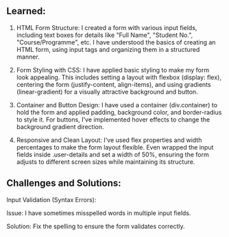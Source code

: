 ## Learned:

1. HTML Form Structure: I created a form with various input fields, including text boxes for details like "Full Name", "Student No.", "Course/Programme", etc. I have understood the basics of creating an HTML form, using input tags and organizing them in a structured manner.

2. Form Styling with CSS: I have applied basic styling to make my form look appealing. This includes setting a layout with flexbox (display: flex), centering the form (justify-content, align-items), and using gradients (linear-gradient) for a visually attractive background and button.


3. Container and Button Design: I have used a container (div.container) to hold the form and applied padding, background color, and border-radius to style it. For buttons, I've implemented hover effects to change the background gradient direction.


4. Responsive and Clean Layout: I've used flex properties and width percentages to make the form layout flexible. Even wrapped the input fields inside .user-details and set a width of 50%, ensuring the form adjusts to different screen sizes while maintaining its structure.



## Challenges and Solutions:

Input Validation (Syntax Errors):

Issue: I have sometimes misspelled words in multiple input fields.

Solution: Fix the spelling to ensure the form validates correctly.